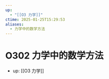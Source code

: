 ```yaml
---
up:
  - "[[O3 力学]]"
ctime: 2025-01-25T15:29:53
aliases:
  - 力学中的数学方法
---
```


# O302 力学中的数学方法

- up: [[O3 力学]]
